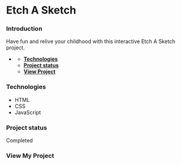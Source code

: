# **Etch A Sketch**

### **Introduction**

Have fun and relive your childhood with this interactive Etch A Sketch project.

- [](#)

  - [**Technologies**](#technologies)
  - [**Project status**](#project-status)
  - [**View Project**](#other-information)

### **Technologies**

- HTML
- CSS
- JavaScript

### **Project status**

Completed

### **View My Project**
